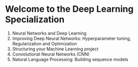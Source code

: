 # Welcome to the Deep Learning Specialization

1. Neural Networks and Deep Learning
2. Improving Deep Neural Networks: Hyperparameter tuning, Regularization and Optimization
3. Structuring your Machine Learning project
4. Convolutional Neural Networks (CNN)
5. Natural Language Processing: Building sequence models